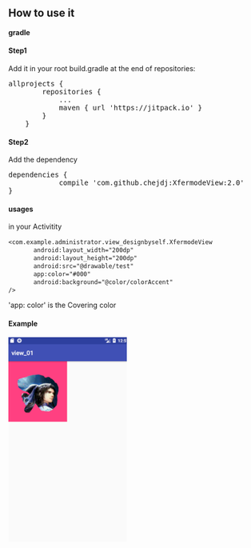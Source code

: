 ## How to use it
**gradle**  
#### Step1   
Add it in your root build.gradle at the end of repositories:  
<pre>
allprojects {
		repositories {
			...
			maven { url 'https://jitpack.io' }
		}
	}
</pre>  

#### Step2  
Add the dependency
<pre>
dependencies {
	        compile 'com.github.chejdj:XfermodeView:2.0'
}
</pre>  

#### usages
in your Activitity  
```
<com.example.administrator.view_designbyself.XfermodeView
       android:layout_width="200dp"
       android:layout_height="200dp"
       android:src="@drawable/test"
       app:color="#000"
       android:background="@color/colorAccent"
/>
```  
'app: color' is the Covering color  

#### Example  
![效果图](https://github.com/chejdj/XfermodeView/blob/master/images/01.png)



